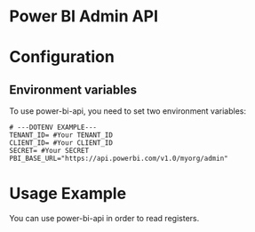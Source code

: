 # Power BI Admin API


# Configuration
## Environment variables
To use power-bi-api, you need to set two environment variables:
```dotenv
# ---DOTENV EXAMPLE---
TENANT_ID= #Your TENANT_ID
CLIENT_ID= #Your CLIENT_ID
SECRET= #Your SECRET
PBI_BASE_URL="https://api.powerbi.com/v1.0/myorg/admin"
```

# Usage Example
You can use power-bi-api in order to read registers.
